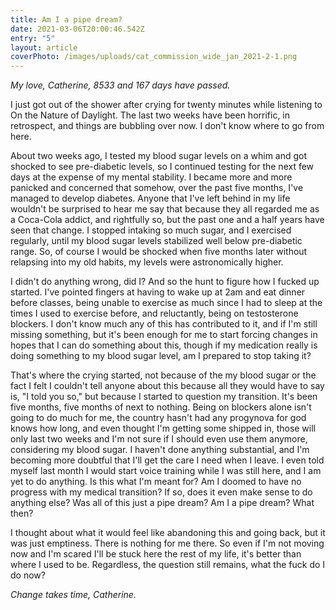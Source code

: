 ```yaml
---
title: Am I a pipe dream?
date: 2021-03-06T20:00:46.542Z
entry: "5"
layout: article
coverPhoto: /images/uploads/cat_commission_wide_jan_2021-2-1.png
---
```

*My love, Catherine, 8533 and 167 days have passed.*

I just got out of the shower after crying for twenty minutes while listening to On the Nature of Daylight. The last two weeks have been horrific, in retrospect, and things are bubbling over now. I don't know where to go from here.

About two weeks ago, I tested my blood sugar levels on a whim and got shocked to see pre-diabetic levels, so I continued testing for the next few days at the expense of my mental stability. I became more and more panicked and concerned that somehow, over the past five months, I've managed to develop diabetes. Anyone that I've left behind in my life wouldn't be surprised to hear me say that because they all regarded me as a Coca-Cola addict, and rightfully so, but the past one and a half years have seen that change. I stopped intaking so much sugar, and I exercised regularly, until my blood sugar levels stabilized well below pre-diabetic range. So, of course I would be shocked when five months later without relapsing into my old habits, my levels were astronomically higher.

I didn't do anything wrong, did I? And so the hunt to figure how I fucked up started. I've pointed fingers at having to wake up at 2am and eat dinner before classes, being unable to exercise as much since I had to sleep at the times I used to exercise before, and reluctantly, being on testosterone blockers. I don't know much any of this has contributed to it, and if I'm still missing something, but it's been enough for me to start forcing changes in hopes that I can do something about this, though if my medication really is doing something to my blood sugar level, am I prepared to stop taking it?

That's where the crying started, not because of the my blood sugar or the fact I felt I couldn't tell anyone about this because all they would have to say is, "I told you so," but because I started to question my transition. It's been five months, five months of next to nothing. Being on blockers alone isn't going to do much for me, the country hasn't had any progynova for god knows how long, and even thought I'm getting some shipped in, those will only last two weeks and I'm not sure if I should even use them anymore, considering my blood sugar. I haven't done anything substantial, and I'm becoming more doubtful that I'll get the care I need when I leave. I even told myself last month I would start voice training while I was still here, and I am yet to do anything. Is this what I'm meant for? Am I doomed to have no progress with my medical transition? If so, does it even make sense to do anything else? Was all of this just a pipe dream? Am I a pipe dream? What then?

I thought about what it would feel like abandoning this and going back, but it was just emptiness. There is nothing for me there. So even if I'm not moving now and I'm scared I'll be stuck here the rest of my life, it's better than where I used to be. Regardless, the question still remains, what the fuck do I do now?

*Change takes time, Catherine.*